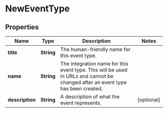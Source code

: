 

# NewEventType


## Properties

Name | Type | Description | Notes
------------ | ------------- | ------------- | -------------
**title** | **String** | The human-friendly name for this event type. | 
**name** | **String** | The integration name for this event type. This will be used in URLs and cannot be changed after an event type has been created. | 
**description** | **String** | A description of what the event represents.  |  [optional]



